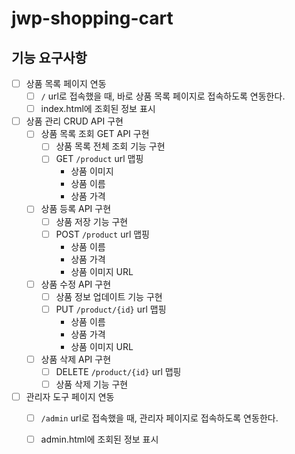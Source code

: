 # jwp-shopping-cart

## 기능 요구사항

- [ ] 상품 목록 페이지 연동
  - [ ] `/` url로 접속했을 때, 바로 상품 목록 페이지로 접속하도록 연동한다.
  - [ ] index.html에 조회된 정보 표시
- [ ] 상품 관리 CRUD API 구현
  - [ ] 상품 목록 조회 GET API 구현
    - [ ] 상품 목록 전체 조회 기능 구현
    - [ ] GET `/product` url 맵핑
      - 상품 이미지
      - 상품 이름
      - 상품 가격
  - [ ] 상품 등록 API 구현
    - [ ] 상품 저장 기능 구현
    - [ ] POST `/product` url 맵핑
      - 상품 이름
      - 상품 가격
      - 상품 이미지 URL
  - [ ] 상품 수정 API 구현
    - [ ] 상품 정보 업데이트 기능 구현 
    - [ ] PUT `/product/{id}` url 맵핑
      - 상품 이름
      - 상품 가격
      - 상품 이미지 URL
  - [ ] 상품 삭제 API 구현
    - [ ] DELETE `/product/{id}` url 맵핑
    - [ ] 상품 삭제 기능 구현
- [ ] 관리자 도구 페이지 연동
  - [ ] `/admin` url로 접속했을 때, 관리자 페이지로 접속하도록 연동한다.
  - [ ] admin.html에 조회된 정보 표시


